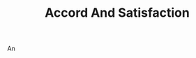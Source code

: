 ---
title: Accord And Satisfaction
letter: A
permalink: "/definitions/bld-accord-and-satisfaction.html"
body: An
published_at: '2018-07-07'
source: Black's Law Dictionary 2nd Ed (1910)
layout: post
---